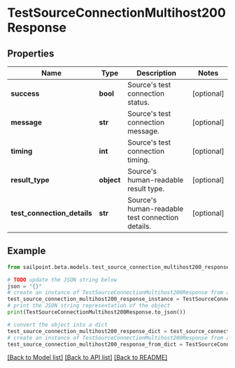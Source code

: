 # TestSourceConnectionMultihost200Response


## Properties

Name | Type | Description | Notes
------------ | ------------- | ------------- | -------------
**success** | **bool** | Source&#39;s test connection status. | [optional] 
**message** | **str** | Source&#39;s test connection message. | [optional] 
**timing** | **int** | Source&#39;s test connection timing. | [optional] 
**result_type** | **object** | Source&#39;s human-readable result type. | [optional] 
**test_connection_details** | **str** | Source&#39;s human-readable test connection details. | [optional] 

## Example

```python
from sailpoint.beta.models.test_source_connection_multihost200_response import TestSourceConnectionMultihost200Response

# TODO update the JSON string below
json = "{}"
# create an instance of TestSourceConnectionMultihost200Response from a JSON string
test_source_connection_multihost200_response_instance = TestSourceConnectionMultihost200Response.from_json(json)
# print the JSON string representation of the object
print(TestSourceConnectionMultihost200Response.to_json())

# convert the object into a dict
test_source_connection_multihost200_response_dict = test_source_connection_multihost200_response_instance.to_dict()
# create an instance of TestSourceConnectionMultihost200Response from a dict
test_source_connection_multihost200_response_from_dict = TestSourceConnectionMultihost200Response.from_dict(test_source_connection_multihost200_response_dict)
```
[[Back to Model list]](../README.md#documentation-for-models) [[Back to API list]](../README.md#documentation-for-api-endpoints) [[Back to README]](../README.md)


